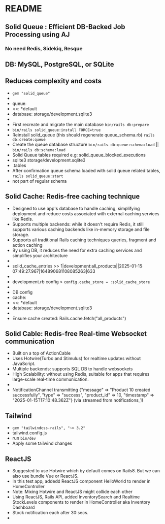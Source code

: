 # README

## Solid Queue : Efficient DB-Backed Job Processing using AJ
### No need Redis, Sidekiq, Resque
## DB: MySQL, PostgreSQL, or SQLite
## Reduces complexity and costs

* `gem "solid_queue"`
* 
* queue:
*    <<: *default
*    database: storage/development.sqlite3
* 
* First recreate and migrate the main database `bin/rails db:prepare`
* `bin/rails solid_queue:install FORCE=true`
* Reinstall solid_queue (this should regenerate queue_schema.rb) `rails db:create:queue`
* Create the queue database structure `bin/rails db:queue:schema:load` || `bin/rails db:schema:load`
* Solid Queue tables required e.g: solid_queue_blocked_executions
* sqlite3 storage/development.sqlite3
*    .tables
* After confirmation queue schema loaded with solid queue related tables, `rails solid_queue:start`
* not part of regular schema

## Solid Cache: Redis-free caching technique

* Designed to use app's database to handle caching, simplifying deployment and reduce costs associated with external caching services like Redis.
* Supports multiple backends: while it doesn't require Redis, it still supports various caching backends like in-memory storage and file storage.
* Supports all traditional Rails caching techniques queries, fragment and action caching
* By using DB, it reduces the need for extra caching services and simplifies your architecture
* 
* solid_cache_entries >> 1|development:all_products||2025-01-15 07:49:27.967|164890681108085263|633
* 
* development.rb config > `config.cache_store = :solid_cache_store`
* 
* DB config
* cache:
*    <<: *default
*    database: storage/development.sqlite3
* 
* Ensure cache created: Rails.cache.fetch("all_products")

## Solid Cable: Redis-free Real-time Websocket communication

* Built on a top of ActionCable
* Uses Hotwire(Turbo and Stimulus) for realtime updates without JavaScript.
* Multiple backends: supports SQL DB to handle websockets
* High Scalability: without using Redis, suitable for apps that requires large-scale real-time communication.
* 
* NotificationChannel transmitting {"message" => "Product 10 created successfully", "type" => "success", "product_id" => 10, "timestamp" => "2025-01-15T17:10:48.362Z"} (via streamed from notifications_1)

## Tailwind
* `gem "tailwindcss-rails", "~> 3.2"`
* tailwind.config.js
* run `bin/dev`
* Apply some tailwind changes

## ReactJS
* Suggested to use Hotwire which by default comes on Rails8. But we can also use bundle Vue or ReactJS.
* In this test app, addedd ReactJS component HelloWorld to render in HomeController
* Note: Mixing Hotwire and ReactJS might collide each other
* Using ReactJS, Rails API, added InventorySearch and Realtime StockLevels components to render in HomeController aka Inventory Dashboard
* Stock notification each after 30 secs.
* 
